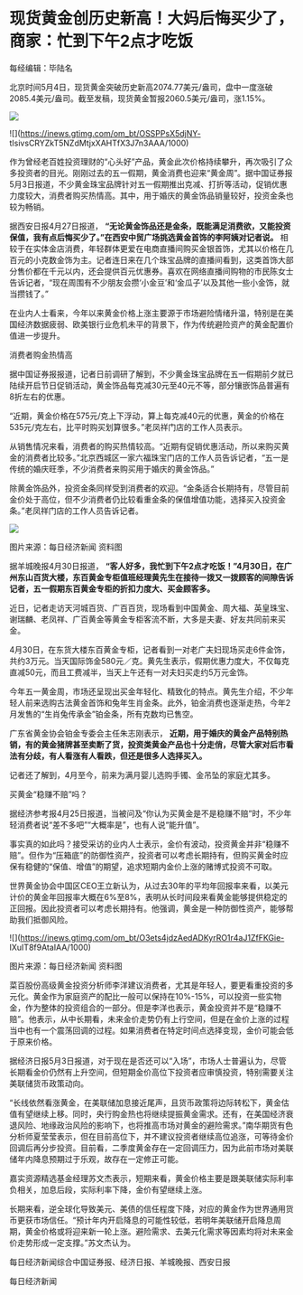 # 现货黄金创历史新高！大妈后悔买少了，商家：忙到下午2点才吃饭

每经编辑：毕陆名

北京时间5月4日，现货黄金突破历史新高2074.77美元/盎司，盘中一度涨破2085.4美元/盎司。截至发稿，现货黄金暂报2060.5美元/盎司，涨1.15%。

![](https://inews.gtimg.com/om_bt/O6EtJ7Of_NipdChiu13NWLT2jez04T6mqEkMdD_2tpw6oAA/1000)

![](https://inews.gtimg.com/om_bt/OSSPPsX5djNY-
tIsivsCRYZkT5NZdMtjxXAHTfX3J7n3AAA/1000)

作为曾经老百姓投资理财的“心头好”产品，黄金此次价格持续攀升，再次吸引了众多投资者的目光。刚刚过去的五一假期，黄金消费也迎来“黄金周”。据中国证券报5月3日报道，不少黄金珠宝品牌针对五一假期推出克减、打折等活动，促销优惠力度较大，消费者购买热情高。其中，用于婚庆的黄金饰品销量较好，投资金条也较为畅销。

据西安日报4月27日报道， **“无论黄金饰品还是金条，既能满足消费欲，又能投资保值，我有点后悔买少了。”在西安中贸广场挑选黄金首饰的李阿姨对记者说。**
相较于在实体金店消费，年轻群体更爱在电商直播间购买金银首饰，尤其以价格在几百元的小克数金饰为主。记者连日来在几个珠宝品牌的直播间看到，这类首饰大部分售价都在千元以内，还会提供百元优惠券。喜欢在网络直播间购物的市民陈女士告诉记者，“现在周围有不少朋友会攒‘小金豆’和‘金瓜子’以及其他一些小金饰，就当攒钱了。”

在业内人士看来，今年以来黄金价格上涨主要源于市场避险情绪升温，特别是在美国经济数据疲弱、欧美银行业危机未平的背景下，作为传统避险资产的黄金配置价值进一步提升。

消费者购金热情高

据中国证券报报道，记者日前调研了解到，不少黄金珠宝品牌在五一假期前夕就已陆续开启节日促销活动，黄金饰品每克减30元至40元不等，部分镶嵌饰品普遍有8折左右的优惠。

“近期，黄金价格在575元/克上下浮动，算上每克减40元的优惠，黄金的价格在535元/克左右，比平时购买划算很多。”老凤祥门店的工作人员表示。

从销售情况来看，消费者的购买热情较高。“近期有促销优惠活动，所以来购买黄金的消费者比较多。”北京西城区一家六福珠宝门店的工作人员告诉记者，“五一是传统的婚庆旺季，不少消费者来购买用于婚庆的黄金饰品。”

除黄金饰品外，投资金条同样受到消费者的欢迎。“金条适合长期持有，尽管目前金价处于高位，但不少消费者仍比较看重金条的保值增值功能，选择买入投资金条。”老凤祥门店的工作人员告诉记者。

![](https://inews.gtimg.com/om_bt/Omc8G_ucwhAAmQmd__WgSwECMjNLUGMRcQ8KhA-O-5t_IAA/1000)

图片来源：每日经济新闻 资料图

据羊城晚报4月30日报道，
**“客人好多，我忙到下午2点才吃饭！”4月30日，在广州东山百货大楼，东百黄金专柜值班经理黄先生在接待一拨又一拨顾客的间隙告诉记者，五一假期东百黄金专柜的折扣力度大、买金顾客多。**

近日，记者走访天河城百货、广百百货，现场看到中国黄金、周大福、英皇珠宝、谢瑞麟、老凤祥、广百黄金等黄金专柜客流不断，大多是夫妻、好友共同前来买金。

4月30日，在东货大楼东百黄金专柜，记者看到一对老广夫妇现场买走6件金饰，共约3万元。当天国际饰金580元／克。黄先生表示，假期优惠力度大，不仅每克直减50元，而且工费减半，当天上午还有一对夫妇买走约5万元金饰。

今年五一黄金周，市场还呈现出买金年轻化、精致化的特点。黄先生介绍，不少年轻人前来选购古法黄金首饰和兔年生肖金条。此外，铂金消费也逐渐走热，今年2月发售的“生肖兔传承金”铂金条，所有克数均已售空。

广东省黄金协会铂金专委会主任朱志刚表示，
**近期，用于婚庆的黄金产品特别热销，有的黄金猪牌甚至卖断了货，投资类黄金产品也十分走俏，尽管大家对后市看法有分歧，有人看涨有人看跌，但还是很多人选择买入。**

记者还了解到，4月至今，前来为满月婴儿选购手镯、金吊坠的家庭尤其多。

买黄金“稳赚不赔”吗？

据经济参考报4月25日报道，当被问及“你认为买黄金是不是稳赚不赔”时，不少年轻消费者说“差不多吧”“大概率是”，也有人说“能升值”。

事实真的如此吗？接受采访的业内人士表示，金价有波动，投资黄金并非“稳赚不赔”。但作为“压箱底”的防御性资产，投资者可以考虑长期持有，但购买黄金时应保有稳健的“保值、增值”的期望，追求短期内金价上涨的赌博式投资不可取。

世界黄金协会中国区CEO王立新认为，从过去30年的平均年回报率来看，以美元计价的黄金年回报率大概在6%至8%，表明从长时间段来看黄金能够提供稳定的正回报。因此投资者可以考虑长期持有。他强调，黄金是一种防御性资产，能够帮助我们抵御风险。

![](https://inews.gtimg.com/om_bt/O3ets4jdzAedADKyrRO1r4aJ1ZfFKGie-
IXuIT8f9AtaIAA/1000)

图片来源：每日经济新闻 资料图

菜百股份高级黄金投资分析师李洋建议消费者，尤其是年轻人，要更看重投资的多元化。黄金作为家庭资产的配比一般可以保持在10%-15%，可以投资一些实物金，作为整体的投资组合的一部分。但是李洋也表示，黄金投资并不是“稳赚不赔”。他表示，从中长期看，未来金价走势仍有上行空间，但是在金价上涨的过程当中也有一个震荡回调的过程。如果消费者在特定时间点选择变现，金价可能会低于原来价格。

据经济日报5月3日报道，对于现在是否还可以“入场”，市场人士普遍认为，尽管长期看金价仍然有上升空间，但短期金价高位下投资者应审慎投资，特别需要关注美联储货币政策动向。

“长线依然看涨黄金，在美联储加息接近尾声，且货币政策将边际转松下，黄金估值有望继续上移。同时，央行购金热也将继续提振黄金需求。还有，在美国经济衰退风险、地缘政治风险的影响下，也将推高市场对黄金的避险需求。”南华期货有色分析师夏莹莹表示，但在目前高位下，并不建议投资者继续高位追涨，可等待金价回调后再分步投资。目前看，二季度黄金存在一定回调压力，因为此前市场对美联储年内降息预期过于乐观，故存在一定修正可能。

嘉实资源精选基金经理苏文杰表示，短期来看，黄金价格主要是跟美联储实际利率负相关，加息后段，实际利率下降，金价有望继续上涨。

长期来看，逆全球化导致美元、美债的信任程度下降，对应的黄金作为世界通用货币更获市场信任。“预计年内开启降息的可能性较低，若明年美联储开启降息周期，黄金价格或将迎来新一轮上涨。避险需求、去美元化需求等因素均将对未来金价走势形成一定支撑。”苏文杰认为。

每日经济新闻综合中国证券报、经济日报、羊城晚报、西安日报

每日经济新闻

